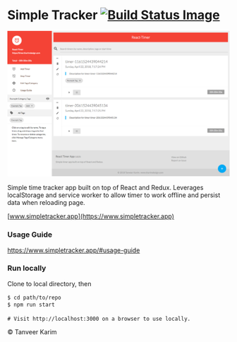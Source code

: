 # Simple Tracker [![Build Status Image](https://travis-ci.org/tanmancan/simple-tracker.svg?branch=master)](https://travis-ci.org/tanmancan/simple-tracker)


![Timer Screenshot](react-timer.png)

Simple time tracker app built on top of React and Redux. Leverages localStorage and service worker to allow timer to work offline and persist data when reloading page.

[www.simpletracker.app](https://www.simpletracker.app)

### Usage Guide

https://www.simpletracker.app/#usage-guide

### Run locally

Clone to local directory, then

```shell
$ cd path/to/repo
$ npm run start

# Visit http://localhost:3000 on a browser to use locally.
```

&copy; Tanveer Karim

